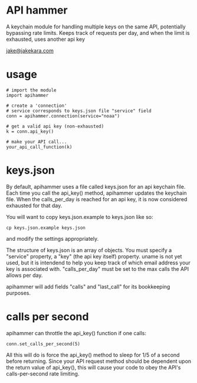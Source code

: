 # API hammer

A keychain module for handling multiple keys on the same API, potentially
bypassing rate limits. Keeps track of requests per day, and when the limit
is exhausted, uses another api key

jake@jakekara.com

# usage

```
# import the module
import apihammer

# create a 'connection'
# service corresponds to keys.json file "service" field
conn = apihammer.connection(service="noaa")

# get a valid api key (non-exhausted)
k = conn.api_key()

# make your API call...
your_api_call_function(k) 

```

# keys.json

By default, apihammer uses a file called keys.json for an api keychain
file. Each time you call the api_key() method, apihammer updates the
keychain file. When the calls_per_day is reached for an api key, it is now
considered exhausted for that day.

You will want to copy keys.json.example to keys.json like so:

```
cp keys.json.example keys.json
```

and modify the settings appropriately.

The structure of keys.json is an array of objects. You must specify a
"service" property, a "key" (the api key itself) property. uname is not yet
used, but it is intendend to help you keep track of which email address
your key is associated with. "calls_per_day" must be set to the max calls
the API allows per day.

apihammer will add fields "calls" and "last_call" for its bookkeeping
purposes.

# calls per second

apihammer can throttle the api_key() function if one calls:

```
conn.set_calls_per_second(5)
```

All this will do is force the api_key() method to sleep for 1/5 of a second
before returning. Since your API request method should be dependent upon
the return value of api_key(), this will cause your code to obey the API's
calls-per-second rate limiting.